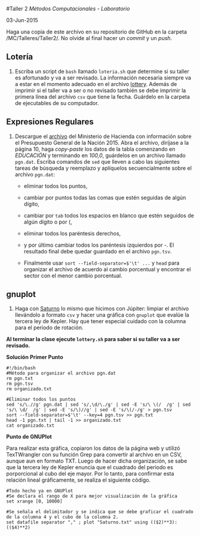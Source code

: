 #Taller 2
*Métodos Computacionales - Laboratorio*

03-Jun-2015

Haga una copia de este archivo en su repositorio de GitHub en la carpeta /MC/Talleres/Taller2/. No olvide al final hacer un *commit* y un *push*.

## Lotería

1. Escriba  un script de `bash` llamado `loteria.sh` que determine si su taller es afortunado y va a ser revisado. La información necesaria siempre va a estar en el momento adecuado en el archivo [lottery](https://raw.githubusercontent.com/ComputoCienciasUniandes/MetodosComputacionalesLaboratorio/master/2015-V/actividades/lottery/lottery.csv). Además de imprimir si el taller va a ser o no revisado también se debe imprimir la primera línea del archivo `csv` que tiene la fecha. Guárdelo en la carpeta de ejecutables de su computador.

## Expresiones Regulares

1. Descargue el [archivo](http://www.minhacienda.gov.co/portal/page/portal/HomeMinhacienda/presupuestogeneraldelanacion/ProyectoPGN/2015/Presentacion%20Proyecto%202015.pdf) del Ministerio de Hacienda con información sobre el Presupuesto General de la Nación 2015. Abra el archivo, diríjase a la página 10, haga *copy-paste* los datos de la tabla comenzando en *EDUCACIÓN* y terminando en *100,0*, guárdelos en un archivo llamado `pgn.dat`. Escriba comandos de `sed` que lleven a cabo las siguientes tareas de búsqueda y reemplazo y aplíquelos secuencialmente sobre el archivo `pgn.dat`: 

	* eliminar todos los puntos,

	* cambiar por puntos todas las comas que estén seguidas de algún dígito,

	* cambiar por `tab` todos los espacios en blanco que estén seguidos de algún dígito o por (,

	* eliminar todos los paréntesis derechos,

	* y por último cambiar todos los paréntesis izquierdos por -. El resultado final debe quedar guardado en el archivo `pgn.tsv`.

	* Finalmente usar `sort --field-separator=$'\t' ...`  y `head` para organizar el archivo de acuerdo al cambio porcentual y encontrar el sector con el menor cambio porcentual.

## gnuplot

1. Haga con [Saturno](http://nssdc.gsfc.nasa.gov/planetary/factsheet/saturniansatfact.html) lo mismo que hicimos con Júpiter: limpiar el archivo llevándolo a formato `csv` y hacer una gráfica con `gnuplot` que evalúe la tercera ley de Kepler. Hay que tener especial cuidado con la columna para el periodo de rotación.

**Al terminar la clase ejecute `lottery.sh` para saber si su taller va a ser revisado.**

**Solución**
**Primer Punto**
```
#!/bin/bash
#Método para organizar el archivo pgn.dat
rm pgn.txt
rm pgn.tsv
rm organizado.txt

#Eliminar todos los puntos
sed 's/\.//g' pgn.dat | sed 's/,\d/\./g' | sed -E 's/\ \(/	/g' | sed 's/\ \d/	/g' | sed -E 's/\)//g' | sed -E 's/\(/-/g' > pgn.tsv
sort --field-separator=$'\t' --key=4 pgn.tsv >> pgn.txt
head -1 pgn.txt | tail -1 >> organizado.txt
cat organizado.txt
```
**Punto de GNUPlot**

Para realizar esta gráfica, copiaron los datos de la página web y utilizó TexTWrangler con su función Grep para convertir al archivo en un CSV, aunque aun en formato TXT. Luego de hacer dicha organización, se sabe que la tercera ley de Kepler enuncia que el cuadrado del periodo es porporcional al cubo del eje mayor. Por lo tanto, para confirmar esta relación lineal gráficamente, se realiza el siguiente código.
```
#Todo hecho ya en GNUPlot
#Se declara el rango de X para mejor visualización de la gráfica
set xrange [0, 10000]

#Se señala el delimitador y se indica que se debe graficar el cuadrado de la columna 4 y el cubo de la columna 2.
set datafile separator "," ; plot "Saturno.txt" using (($2)**3):(($4)**2)
```

